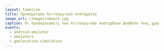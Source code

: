 ```yaml
---
layout: timeline 
title: Προσομοίωση Λειτουργικού συστήματος
image_url: /images/vmware.jpg
caption: Οι προσομοιώσεις των λειτουργικών συστημάτων βοηθούν τους χρήστες να τρέξουν διάφορα λειτουργικά συστήματα χωρίς να τα εγκαταστήσουν σε φυσικούς σκληρούς δίσκους παρά μόνο σε εικονικούς.
events:
  - android-emulator
  - emulators
  - geolocation-simulation  
---
```

